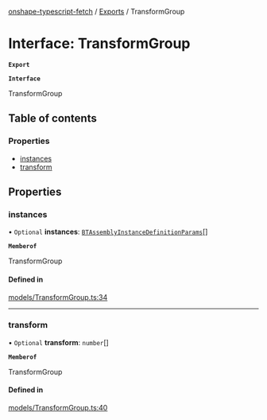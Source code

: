 [onshape-typescript-fetch](../README.md) / [Exports](../modules.md) / TransformGroup

# Interface: TransformGroup

**`Export`**

**`Interface`**

TransformGroup

## Table of contents

### Properties

- [instances](TransformGroup.md#instances)
- [transform](TransformGroup.md#transform)

## Properties

### instances

• `Optional` **instances**: [`BTAssemblyInstanceDefinitionParams`](BTAssemblyInstanceDefinitionParams.md)[]

**`Memberof`**

TransformGroup

#### Defined in

[models/TransformGroup.ts:34](https://github.com/toebes/onshape-typescript-fetch/blob/3e11ae1/models/TransformGroup.ts#L34)

___

### transform

• `Optional` **transform**: `number`[]

**`Memberof`**

TransformGroup

#### Defined in

[models/TransformGroup.ts:40](https://github.com/toebes/onshape-typescript-fetch/blob/3e11ae1/models/TransformGroup.ts#L40)
